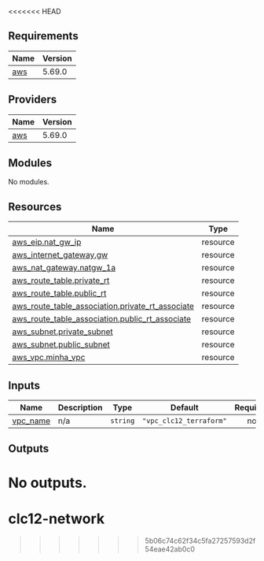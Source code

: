 <<<<<<< HEAD
## Requirements

| Name | Version |
|------|---------|
| <a name="requirement_aws"></a> [aws](#requirement\_aws) | 5.69.0 |

## Providers

| Name | Version |
|------|---------|
| <a name="provider_aws"></a> [aws](#provider\_aws) | 5.69.0 |

## Modules

No modules.

## Resources

| Name | Type |
|------|------|
| [aws_eip.nat_gw_ip](https://registry.terraform.io/providers/hashicorp/aws/5.69.0/docs/resources/eip) | resource |
| [aws_internet_gateway.gw](https://registry.terraform.io/providers/hashicorp/aws/5.69.0/docs/resources/internet_gateway) | resource |
| [aws_nat_gateway.natgw_1a](https://registry.terraform.io/providers/hashicorp/aws/5.69.0/docs/resources/nat_gateway) | resource |
| [aws_route_table.private_rt](https://registry.terraform.io/providers/hashicorp/aws/5.69.0/docs/resources/route_table) | resource |
| [aws_route_table.public_rt](https://registry.terraform.io/providers/hashicorp/aws/5.69.0/docs/resources/route_table) | resource |
| [aws_route_table_association.private_rt_associate](https://registry.terraform.io/providers/hashicorp/aws/5.69.0/docs/resources/route_table_association) | resource |
| [aws_route_table_association.public_rt_associate](https://registry.terraform.io/providers/hashicorp/aws/5.69.0/docs/resources/route_table_association) | resource |
| [aws_subnet.private_subnet](https://registry.terraform.io/providers/hashicorp/aws/5.69.0/docs/resources/subnet) | resource |
| [aws_subnet.public_subnet](https://registry.terraform.io/providers/hashicorp/aws/5.69.0/docs/resources/subnet) | resource |
| [aws_vpc.minha_vpc](https://registry.terraform.io/providers/hashicorp/aws/5.69.0/docs/resources/vpc) | resource |

## Inputs

| Name | Description | Type | Default | Required |
|------|-------------|------|---------|:--------:|
| <a name="input_vpc_name"></a> [vpc\_name](#input\_vpc\_name) | n/a | `string` | `"vpc_clc12_terraform"` | no |

## Outputs

No outputs.
=======
# clc12-network
>>>>>>> 5b06c74c62f34c5fa27257593d2f54eae42ab0c0
